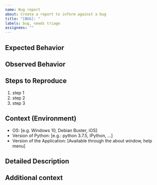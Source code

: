 ```yaml
---
name: Bug report
about: Create a report to inform against a bug
title: "[BUG]: "
labels: bug, needs triage
assignees: ""
---
```


<!-- Provide a general summary of the issue in the Title above -->

## Expected Behavior

<!-- A clear and concise description of what you expected to happen.
Ideally also describe *why* you expect it to happen. -->

## Observed Behavior

<!-- Tell us what happens instead of the expected behavior.
Provide Screenshots of the application if applicable. -->

## Steps to Reproduce

1.  step 1
2.  step 2
3.  step 3

## Context (Environment)

<!-- Please provide the following information: -->

-   OS: [e.g. Windows 10, Debian Buster, iOS]
-   Version of Python: [e.g.: python 3.7.5, IPython, ...]
-   Version of the Application: [Available through the about window, help menu]

## Detailed Description

<!-- If necessary, provide an extended description of the problem you observed -->

## Additional context

<!-- Add any other context about the problem here. -->
